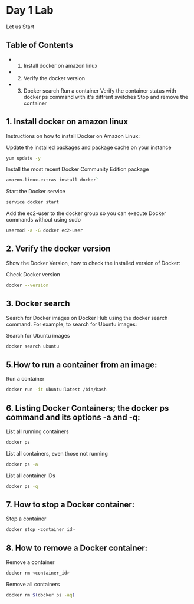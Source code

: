 # Day 1 Lab

Let us Start

## Table of Contents
 - 1. Install docker on amazon linux
 - 2. Verify the docker version
 - 3. Docker search
  Run a container
  Verify the container status with docker ps command with it's diffrent switches
  Stop and remove the container   

## 1. Install docker on amazon linux

Instructions on how to install Docker on Amazon Linux:

Update the installed packages and package cache on your instance
```bash
yum update -y
```

Install the most recent Docker Community Edition package
```bash
amazon-linux-extras install docker`
```
Start the Docker service
```bash
service docker start
```
Add the ec2-user to the docker group so you can execute Docker commands without using sudo
```bash
usermod -a -G docker ec2-user
```

## 2. Verify the docker version

Show the Docker Version, how to check the installed version of Docker:

Check Docker version
```bash
docker --version
```
## 3. Docker search

Search for Docker images on Docker Hub using the docker search command. For example, to search for Ubuntu images:

Search for Ubuntu images
```bash
docker search ubuntu
```

## 5.How to run a container from an image:

Run a container
```bash
docker run -it ubuntu:latest /bin/bash
```
## 6. Listing Docker Containers; the docker ps command and its options -a and -q:

List all running containers
```bash
docker ps
```
List all containers, even those not running
```bash
docker ps -a
```
List all container IDs
```bash
docker ps -q
```
## 7. How to stop a Docker container:

Stop a container
```bash
docker stop <container_id>
```
## 8. How to remove a Docker container:

Remove a container
```bash
docker rm <container_id>
```
Remove all containers
```bash
docker rm $(docker ps -aq)
```